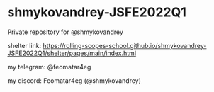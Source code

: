 # shmykovandrey-JSFE2022Q1
Private repository for @shmykovandrey

shelter link: https://rolling-scopes-school.github.io/shmykovandrey-JSFE2022Q1/shelter/pages/main/index.html

my telegram: @feomatar4eg

my discord: Feomatar4eg (@shmykovandrey)

